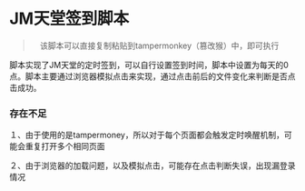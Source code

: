 # JM天堂签到脚本

>　该脚本可以直接复制粘贴到tampermonkey（篡改猴）中，即可执行

脚本实现了JM天堂的定时签到，可以自行设置签到时间，脚本中设置为每天的0点。脚本主要通过浏览器模拟点击来实现，通过点击前后的文件变化来判断是否点击成功。

### 存在不足

１、由于使用的是tampermoney，所以对于每个页面都会触发定时唤醒机制，可能会重复打开多个相同页面

２、由于浏览器的加载问题，以及模拟点击，可能存在点击判断失误，出现漏登录情况
